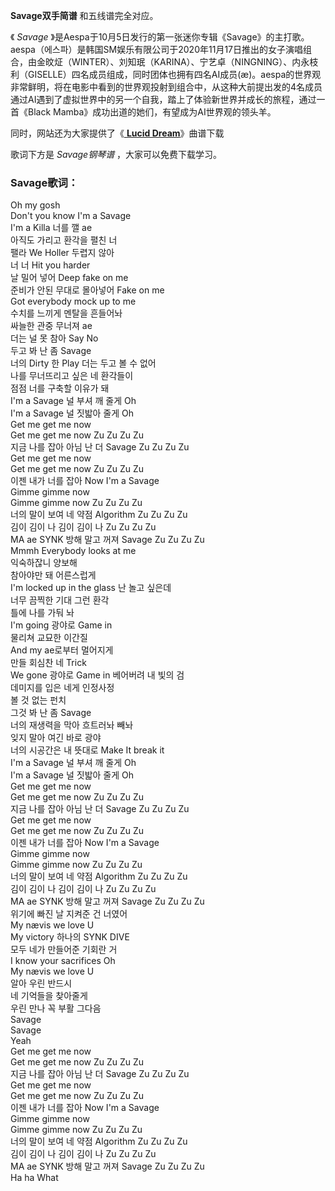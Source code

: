 

**Savage双手简谱** 和五线谱完全对应。

《 _Savage_
》是Aespa于10月5日发行的第一张迷你专辑《Savage》的主打歌。aespa（에스파）是韩国SM娱乐有限公司于2020年11月17日推出的女子演唱组合，由金旼炡（WINTER）、刘知珉（KARINA）、宁艺卓（NINGNING）、内永枝利（GISELLE）四名成员组成，同时团体也拥有四名AI成员(æ)。aespa的世界观非常鲜明，将在电影中看到的世界观投射到组合中，从这种大前提出发的4名成员通过AI遇到了虚拟世界中的另一个自我，踏上了体验新世界并成长的旅程，通过一首《Black
Mamba》成功出道的她们，有望成为AI世界观的领头羊。

同时，网站还为大家提供了《[ **Lucid Dream**](Music-13612-Lucid-Dream-Aespa.html "Lucid
Dream")》曲谱下载

歌词下方是 _Savage钢琴谱_ ，大家可以免费下载学习。

### Savage歌词：

Oh my gosh  
Don't you know I'm a Savage  
I'm a Killa 너를 깰 ae  
아직도 가리고 환각을 펼친 너  
팰라 We Holler 두렵지 않아  
너 너 Hit you harder  
날 밀어 넣어 Deep fake on me  
준비가 안된 무대로 몰아넣어 Fake on me  
Got everybody mock up to me  
수치를 느끼게 멘탈을 흔들어놔  
싸늘한 관중 무너져 ae  
더는 널 못 참아 Say No  
두고 봐 난 좀 Savage  
너의 Dirty 한 Play 더는 두고 볼 수 없어  
나를 무너뜨리고 싶은 네 환각들이  
점점 너를 구축할 이유가 돼  
I'm a Savage 널 부셔 깨 줄게 Oh  
I'm a Savage 널 짓밟아 줄게 Oh  
Get me get me now  
Get me get me now Zu Zu Zu Zu  
지금 나를 잡아 아님 난 더 Savage Zu Zu Zu Zu  
Get me get me now  
Get me get me now Zu Zu Zu Zu  
이젠 내가 너를 잡아 Now I'm a Savage  
Gimme gimme now  
Gimme gimme now Zu Zu Zu Zu  
너의 말이 보여 네 약점 Algorithm Zu Zu Zu Zu  
김이 김이 나 김이 김이 나 Zu Zu Zu Zu  
MA ae SYNK 방해 말고 꺼져 Savage Zu Zu Zu Zu  
Mmmh Everybody looks at me  
익숙하잖니 양보해  
참아야만 돼 어른스럽게  
I'm locked up in the glass 난 놀고 싶은데  
너무 끔찍한 기대 그런 환각  
틀에 나를 가둬 놔  
I'm going 광야로 Game in  
물리쳐 교묘한 이간질  
And my ae로부터 멀어지게  
만들 회심찬 네 Trick  
We gone 광야로 Game in 베어버려 내 빛의 검  
데미지를 입은 네게 인정사정  
볼 것 없는 펀치  
그것 봐 난 좀 Savage  
너의 재생력을 막아 흐트러놔 빼놔  
잊지 말아 여긴 바로 광야  
너의 시공간은 내 뜻대로 Make It break it  
I'm a Savage 널 부셔 깨 줄게 Oh  
I'm a Savage 널 짓밟아 줄게 Oh  
Get me get me now  
Get me get me now Zu Zu Zu Zu  
지금 나를 잡아 아님 난 더 Savage Zu Zu Zu Zu  
Get me get me now  
Get me get me now Zu Zu Zu Zu  
이젠 내가 너를 잡아 Now I'm a Savage  
Gimme gimme now  
Gimme gimme now Zu Zu Zu Zu  
너의 말이 보여 네 약점 Algorithm Zu Zu Zu Zu  
김이 김이 나 김이 김이 나 Zu Zu Zu Zu  
MA ae SYNK 방해 말고 꺼져 Savage Zu Zu Zu Zu  
위기에 빠진 날 지켜준 건 너였어  
My nævis we love U  
My victory 하나의 SYNK DIVE  
모두 네가 만들어준 기회란 거  
I know your sacrifices Oh  
My nævis we love U  
알아 우린 반드시  
네 기억들을 찾아줄게  
우린 만나 꼭 부활 그다음  
Savage  
Savage  
Yeah  
Get me get me now  
Get me get me now Zu Zu Zu Zu  
지금 나를 잡아 아님 난 더 Savage Zu Zu Zu Zu  
Get me get me now  
Get me get me now Zu Zu Zu Zu  
이젠 내가 너를 잡아 Now I'm a Savage  
Gimme gimme now  
Gimme gimme now Zu Zu Zu Zu  
너의 말이 보여 네 약점 Algorithm Zu Zu Zu Zu  
김이 김이 나 김이 김이 나 Zu Zu Zu Zu  
MA ae SYNK 방해 말고 꺼져 Savage Zu Zu Zu Zu  
Ha ha What

